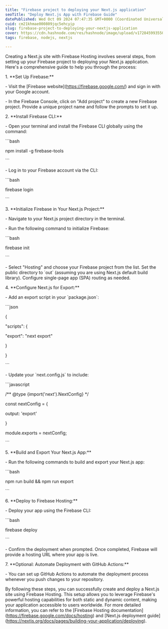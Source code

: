 ```yaml
---
title: "Firebase project to deploying your Next.js application"
seoTitle: "Deploy Next.js App with Firebase Guide"
datePublished: Wed Oct 09 2024 07:47:35 GMT+0000 (Coordinated Universal Time)
cuid: cm21khmae000809jqc5ehcyip
slug: firebase-project-to-deploying-your-nextjs-application
cover: https://cdn.hashnode.com/res/hashnode/image/upload/v1728459935503/81f3e248-55e4-4b58-ba0f-9348e87baf03.webp
tags: firebase, nodejs, nextjs

---
```


Creating a Next.js site with Firebase Hosting involves several steps, from setting up your Firebase project to deploying your Next.js application. Here's a comprehensive guide to help you through the process:

1\. \*\*Set Up Firebase:\*\*

\- Visit the \[Firebase website\](https://firebase.google.com/) and sign in with your Google account.

\- In the Firebase Console, click on "Add project" to create a new Firebase project. Provide a unique project name and follow the prompts to set it up.

2\. \*\*Install Firebase CLI:\*\*

\- Open your terminal and install the Firebase CLI globally using the command:

\`\`\`bash

npm install -g firebase-tools

\`\`\`

\- Log in to your Firebase account via the CLI:

\`\`\`bash

firebase login

\`\`\`

3\. \*\*Initialize Firebase in Your Next.js Project:\*\*

\- Navigate to your Next.js project directory in the terminal.

\- Run the following command to initialize Firebase:

\`\`\`bash

firebase init

\`\`\`

\- Select "Hosting" and choose your Firebase project from the list. Set the public directory to \`out\` (assuming you are using Next.js default build library). Configure single-page app (SPA) routing as needed.

4\. \*\*Configure Next.js for Export:\*\*

\- Add an export script in your \`package.json\`:

\`\`\`json

{

"scripts": {

"export": "next export"

}

}

\`\`\`

\- Update your \`next.config.js\` to include:

\`\`\`javascript

/\*\* @type {import('next').NextConfig} \*/

const nextConfig = {

output: 'export'

}

module.exports = nextConfig;

\`\`\`

5\. \*\*Build and Export Your Next.js App:\*\*

\- Run the following commands to build and export your Next.js app:

\`\`\`bash

npm run build && npm run export

\`\`\`

6\. \*\*Deploy to Firebase Hosting:\*\*

\- Deploy your app using the Firebase CLI:

\`\`\`bash

firebase deploy

\`\`\`

\- Confirm the deployment when prompted. Once completed, Firebase will provide a hosting URL where your app is live.

7\. \*\*Optional: Automate Deployment with GitHub Actions:\*\*

\- You can set up GitHub Actions to automate the deployment process whenever you push changes to your repository.

By following these steps, you can successfully create and deploy a Next.js site using Firebase Hosting. This setup allows you to leverage Firebase's powerful hosting capabilities for both static and dynamic content, making your application accessible to users worldwide. For more detailed information, you can refer to the \[Firebase Hosting documentation\](https://firebase.google.com/docs/hosting) and \[Next.js deployment guide\](https://nextjs.org/docs/pages/building-your-application/deploying).